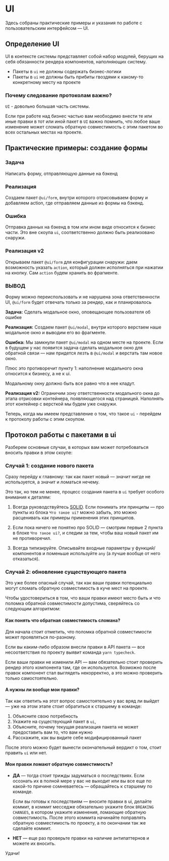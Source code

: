 # UI

Здесь собраны практические примеры и указания по работе с пользовательским интерфейсом — UI.

## Определение UI

UI в контексте системы представляет собой набор модулей, берущих на себя обязанности рендера компонентов, наполняющих систему.

- Пакеты в `ui` не должны содержать бизнес-логики
- Пакеты в `ui` не должны быть прибиты гвоздями к какому-то конкретному месту на проекте

### Почему следование протоколам важно?

`UI` - довольно большая часть системы.

Если при работе над бизнес частью вам необходимо внести те или иные правки в тот или иной пакет в `UI` важно помнить, что любое ваше изменение может сломать обратную совместимость с этим пакетом во всех остальных местах на проекте.

## Практические примеры: создание формы

### Задача

Написать форму, отправляющую данные на бэкенд

### Реализация

Создаем пакет `@ui/form`, внутри которого отрисовываем форму и добавляем action, где отправляем данные из формы на бэкенд.

### Ошибка

Отправка данных на бэкенд в том или ином виде относится к бизнес части. Это вне скоупа `ui`, соответственно должно быть реализовано снаружи.

### Реализация v2

Открываем пакет `@ui/form` для конфигурации снаружи: даем возможность указать `action`, который должен исполняться при нажатии на кнопку. Сам `action` будем хранить во фрагменте.

### ВЫВОД

Форму можно переиспользовать и не нарушена зона ответственности UI, `@ui/form` будет отвечать только за рендер, как и планировалось

**Задача:** Сделать модальное окно, оповещающее пользователя об ошибке

**Реализация:** Создаем пакет `@ui/modal`, внутри которого верстаем наше модальное окно и выводим его во фрагменте.

**Ошибка:** Мы замкнули пакет `@ui/modal` на одном месте на проекте. Если в будущем у нас появится задача сделать модальное окно для обратной связи — нам придется лезть в `@ui/modal` и верстать там новое окно.

Плюс это противоречит пункту 1: наполнение модального окна относится к бизнесу, а не к ui.

Модальному окну должно быть все равно что в нее кладут.

**Реализация v2:** Ограничим зону ответственности модального окна до этапа отрисовки контейнера, появляющегося над страницей. Наполнять этот контейнер с версткой мы будем уже снаружи.

Теперь, когда мы имеем представление о том, что такое `ui` - перейдем к протоколу работы с этим скоупом.

## Протокол работы с пакетами в ui

Разберем основные случаи, в которых вам может потребоваться вносить правки в этом скоупе:

### Случай 1: создание нового пакета

Сразу перейду к главному: так как пакет новый — значит нигде не используется, а значит и ломаться нечему.

Это так, но тем не менее, процесс создания пакета в `ui` требует особого внимания к деталям:

1. Всегда руководствуйтесь [SOLID](https://habr.com/ru/post/348286/). Если понимать эти принципы — про пункты из блока `Что такое ui?` можно забыть, это можно расценивать как примеры применения этих принципов.

2. Если пока ничего не понятно про SOLID — смотрим первые 2 пункта в блоке `Что такое ui?`, и следим за тем, чтобы ваш новый пакет им не противоречил.

3. Всегда типизируйте. Описывайте входные параметры у функций/компонентов и поменьше используйте `any` (а лучше вообще от него отказаться).

### Случай 2: обновление существующего пакета

Это уже более опасный случай, так как ваши правки потенциально могут сломать обратную совместимость в куче мест на проекте.

Чтобы удостовериться в том, что ваши правки имеют место быть и что поломка обратной совместимости допустима, сверяйтесь со следующим алгоритмом:

#### Как понять что обратная совместимость сломана?

Для начала стоит отметить, что поломка обратной совместимости может проявляться по-разному.

Если вы каким-либо образом внесли правки в API пакета — все несоответствия по проекту выявит команда `yarn typecheck`.

Если ваши правки не изменили API — вам обязательно стоит проверить рендер этого компонента там, где он используется. Возможно после правок компонент стал выглядеть некорректно, а это можно проверить только самостоятельно.

#### А нужны ли вообще мои правки?

Так как ответить на этот вопрос самостоятельно у вас вряд ли выйдет — уже на этом этапе стоит обратиться к старшему в команде:

1. Объясните свою потребность
2. Укажите на существующий пакет в `ui`,
3. Объясните, почему текущая реализация пакета не может предоставить вам то, что вам нужно
4. Расскажите, как вы видите себе модифицированный пакет

После этого можно будет вынести окончательный вердикт о том, стоит править `ui` или нет.

#### Мои правки ломают обратную совместимость?

- **ДА** — тогда стоит трижды задуматься о последствиях. Если осознать их в полной мере у вас не выходит или вы все еще по какой-то причине сомневаетесь — обращайтесь к старшему по команде.
  
  Если вы готовы к последствиям — вносите правки в ui, делайте коммит, в коммит месседже обязательно укажите блок `BREAKING CHANGES`, в котором укажите изменения, ломающие обратную совместимость. После этого коммита начинайте поправлять обратную совместимость по проекту, а по окончании так же сделайте коммит.

- **НЕТ** — еще раз проверьте правки на наличие антипаттернов и можете их вносить.

Удачи!

